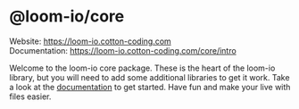 # @loom-io/core

Website: https://loom-io.cotton-coding.com \
Documentation: https://loom-io.cotton-coding.com/core/intro

Welcome to the loom-io core package. These is the heart of the loom-io library, but you will need to add some additional libraries to get it work. Take a look at the [documentation](https://loom-io.cotton-coding.com/core/intro) to get started. Have fun and make your live with files easier.
